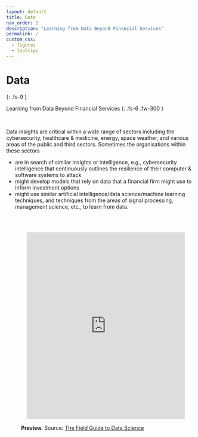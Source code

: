 ```yaml
---
layout: default
title: Data
nav_order: 1
description: "Learning from Data Beyond Financial Services"
permalink: /
custom_css:
  - figures
  - tooltips
---
```


# Data
{: .fs-9 }

Learning from Data Beyond Financial Services
{: .fs-6 .fw-300 }

<br>

Data insights are critical within a wide range of sectors including the cybersecurity, healthcare & medicine, energy, space weather, and various areas of the public and third sectors.  Sometimes the organisations within these sectors

<ul>
<li>are in search of similar insights or intelligence, e.g., cybersecurity intelligence that continuously outlines the resilience of their computer & software systems to attack</li>

<li>might develop models that rely on data that a financial firm might use to inform investment options</li>

<li>might use similar artificial intelligence/data science/machine learning techniques, and techniques from the areas of signal processing, management science, etc., to learn from data.</li>
</ul>

<br>

<figure>
  <iframe src="https://nbviewer.org/github/thirdreading/thirdreading.github.io/blob/master/assets/data.html" style="width:100%;height:500px;padding:15;fill:true;border:none;">
  </iframe>
  <figcaption><b>Preview.</b>  Source: <a href="https://github.com/thirdreading/thirdreading.github.io/blob/master/assets/docs/field_guide_to_data_science.pdf" target="_blank">The Field Guide to Data Science</a></figcaption>
</figure>


<br>
<br>

<br>
<br>

<br>
<br>

<br>
<br>
